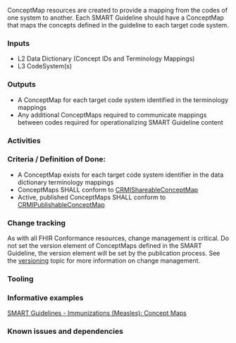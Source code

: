 ConceptMap resources are created to provide a mapping from the codes of one system to another. Each SMART Guideline should have a ConceptMap that maps the concepts defined in the guideline to each target code system.

### **Inputs** 

* L2 Data Dictionary (Concept IDs and Terminology Mappings)
* L3 CodeSystem(s)

### **Outputs**

* A ConceptMap for each target code system identified in the terminology mappings
* Any additional ConceptMaps required to communicate mappings between codes required for operationalizing SMART Guideline content

### **Activities**

### **Criteria / Definition of Done:**

* A ConceptMap exists for each target code system identifier in the data dictionary terminology mappings
* ConceptMaps SHALL conform to [CRMIShareableConceptMap]({{site.data.fhir.ver.crmi}}/StructureDefinition-crmi-shareableconceptmap.html)
* Active, published ConceptMaps SHALL conform to [CRMIPublishableConceptMap]({{site.data.fhir.ver.crmi}}/StructureDefinition-crmi-publishableconceptmap.html)

### **Change tracking**

As with all FHIR Conformance resources, change management is critical. Do not set the version element of ConceptMaps defined in the SMART Guideline, the version element will be set by the publication process. See the [versioning](versioning.html) topic for more information on change management.

### **Tooling**

### **Informative examples**
[SMART Guidelines - Immunizations (Measles): Concept Maps](https://worldhealthorganization.github.io/smart-example-immz/artifacts.html#terminology-concept-maps)

### **Known issues and dependencies**

